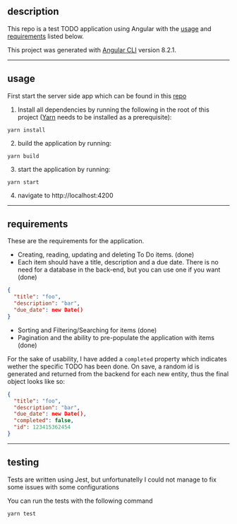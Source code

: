 ## description

This repo is a test TODO application using Angular with the [usage](#usage) and [requirements](#requirements) listed below.

This project was generated with [Angular CLI](https://github.com/angular/angular-cli) version 8.2.1.

---

## usage

First start the server side app which can be found in this [repo](https://github.com/GeorgeKyriakou/todos-express-typescript)

1. Install all dependencies by running the following in the root of this project ([Yarn](https://yarnpkg.com) needs to be installed as a prerequisite):

```
yarn install
```

2. build the application by running:

```
yarn build
```

3. start the application by running:

```
yarn start
```

4. navigate to http://localhost:4200

---

## requirements

These are the requirements for the application.

- Creating, reading, updating and deleting To Do items. (done)
- Each item should have a title, description and a due date. There is no need for a database in the back-end, but you can use one if you want (done)

```json
{
  "title": "foo",
  "description": "bar",
  "due_date": new Date()
}
```

- Sorting and Filtering/Searching for items (done)
- Pagination and the ability to pre-populate the application with items (done)

For the sake of usability, I have added a `completed` property which indicates wether the specific TODO has been done. On save, a random id is generated and returned from the backend for each new entity, thus the final object looks like so:

```json
{
  "title": "foo",
  "description": "bar",
  "due_date": new Date(),
  "completed": false,
  "id": 123415362454
}
```

---

## testing

Tests are written using Jest, but unfortunatelly I could not manage to fix some issues with some configurations

You can run the tests with the following command

```
yarn test
```
